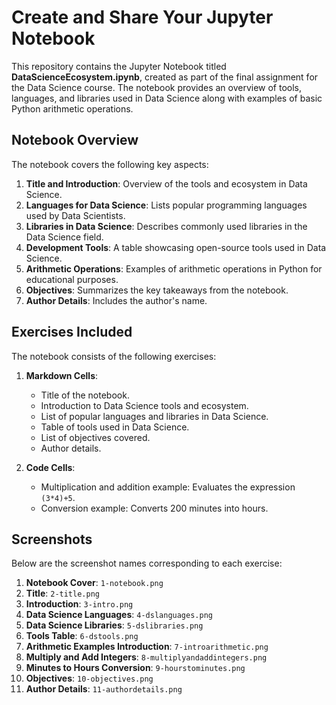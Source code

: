 # Create and Share Your Jupyter Notebook

This repository contains the Jupyter Notebook titled **DataScienceEcosystem.ipynb**, created as part of the final assignment for the Data Science course. The notebook provides an overview of tools, languages, and libraries used in Data Science along with examples of basic Python arithmetic operations.

## Notebook Overview

The notebook covers the following key aspects:

1. **Title and Introduction**: Overview of the tools and ecosystem in Data Science.
2. **Languages for Data Science**: Lists popular programming languages used by Data Scientists.
3. **Libraries in Data Science**: Describes commonly used libraries in the Data Science field.
4. **Development Tools**: A table showcasing open-source tools used in Data Science.
5. **Arithmetic Operations**: Examples of arithmetic operations in Python for educational purposes.
6. **Objectives**: Summarizes the key takeaways from the notebook.
7. **Author Details**: Includes the author's name.

## Exercises Included

The notebook consists of the following exercises:

1. **Markdown Cells**:
   - Title of the notebook.
   - Introduction to Data Science tools and ecosystem.
   - List of popular languages and libraries in Data Science.
   - Table of tools used in Data Science.
   - List of objectives covered.
   - Author details.

2. **Code Cells**:
   - Multiplication and addition example: Evaluates the expression `(3*4)+5`.
   - Conversion example: Converts 200 minutes into hours.

## Screenshots

Below are the screenshot names corresponding to each exercise:

1. **Notebook Cover**: `1-notebook.png`
2. **Title**: `2-title.png`
3. **Introduction**: `3-intro.png`
4. **Data Science Languages**: `4-dslanguages.png`
5. **Data Science Libraries**: `5-dslibraries.png`
6. **Tools Table**: `6-dstools.png`
7. **Arithmetic Examples Introduction**: `7-introarithmetic.png`
8. **Multiply and Add Integers**: `8-multiplyandaddintegers.png`
9. **Minutes to Hours Conversion**: `9-hourstominutes.png`
10. **Objectives**: `10-objectives.png`
11. **Author Details**: `11-authordetails.png`

